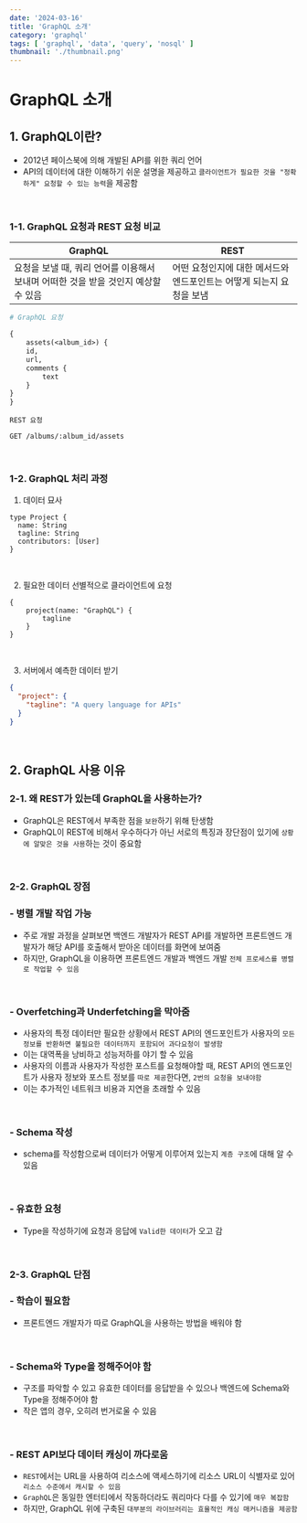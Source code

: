 ```yaml
---
date: '2024-03-16'
title: 'GraphQL 소개'
category: 'graphql'
tags: [ 'graphql', 'data', 'query', 'nosql' ]
thumbnail: './thumbnail.png'
---
```


# GraphQL 소개

## 1. GraphQL이란?

- 2012년 페이스북에 의해 개발된 API를 위한 쿼리 언어
- API의 데이터에 대한 이해하기 쉬운 설명을 제공하고 `클라이언트가 필요한 것을 "정확하게" 요청할 수 있는 능력`을 제공함

<br/>

### 1-1. GraphQL 요청과 REST 요청 비교

| GraphQL                                          | REST                                   |
|--------------------------------------------------|----------------------------------------|
| 요청을 보낼 때, 쿼리 언어를 이용해서 보내며 어떠한 것을 받을 것인지 예상할 수 있음 | 어떤 요청인지에 대한 메서드와 엔드포인트는 어떻게 되는지 요청을 보냄 |

```graphql
# GraphQL 요청

{
    assets(<album_id>) {
    id,
    url,
    comments {
        text
    }
}
}
```

```
REST 요청

GET /albums/:album_id/assets
```

<br/>

### 1-2. GraphQL 처리 과정

1. 데이터 묘사

```
type Project {
  name: String
  tagline: String
  contributors: [User]
}
```

<br/>

2. 필요한 데이터 선별적으로 클라이언트에 요청

```
{
    project(name: "GraphQL") {
        tagline
    }
}
```

<br/>

3. 서버에서 예측한 데이터 받기

```json
{
  "project": {
    "tagline": "A query language for APIs"
  }
}
```

<br/>

## 2. GraphQL 사용 이유

### 2-1. 왜 REST가 있는데 GraphQL을 사용하는가?

- GraphQL은 REST에서 부족한 점을 `보완`하기 위해 탄생함
- GraphQL이 REST에 비해서 우수하다가 아닌 서로의 특징과 장단점이 있기에 `상황에 알맞은 것을 사용`하는 것이 중요함

<br/>

### 2-2. GraphQL 장점

### - 병렬 개발 작업 가능

- 주로 개발 과정을 살펴보면 백엔드 개발자가 REST API를 개발하면 프론트엔드 개발자가 해당 API를 호출해서 받아온 데이터를 화면에 보여줌
- 하지만, GraphQL을 이용하면 프론트엔드 개발과 백엔드 개발 `전체 프로세스를 병렬로 작업할 수 있음`

<br/>

### - Overfetching과 Underfetching을 막아줌

- 사용자의 특정 데이터만 필요한 상황에서 REST API의 엔드포인트가 사용자의 `모든 정보를 반환하면 불필요한 데이터까지 포함되어 과다요청이 발생함`
- 이는 대역폭을 낭비하고 성능저하를 야기 할 수 있음
- 사용자의 이름과 사용자가 작성한 포스트를 요청해야할 때, REST API의 엔드포인트가 사용자 정보와 포스트 정보를 `따로 제공`한다면, `2번의 요청을 보내야함`
- 이는 추가적인 네트워크 비용과 지연을 초래할 수 있음

<br/>

### - Schema 작성

- schema를 작성함으로써 데이터가 어떻게 이루어져 있는지 `계층 구조`에 대해 알 수 있음

<br/>

### - 유효한 요청

- Type을 작성하기에 요청과 응답에 `Valid한 데이터`가 오고 감

<br/>

### 2-3. GraphQL 단점

### - 학습이 필요함

- 프론트엔드 개발자가 따로 GraphQL을 사용하는 방법을 배워야 함

<br/>

### - Schema와 Type을 정해주어야 함

- 구조를 파악할 수 있고 유효한 데이터를 응답받을 수 있으나 백엔드에 Schema와 Type을 정해주어야 함
- 작은 앱의 경우, 오히려 번거로울 수 있음

<br/>

### - REST API보다 데이터 캐싱이 까다로움

- `REST`에서는 URL을 사용하여 리소스에 액세스하기에 리소스 URL이 식별자로 있어 `리소스 수준에서 캐시할 수 있음`
- `GraphQL`은 동일한 엔터티에서 작동하더라도 쿼리마다 다를 수 있기에 `매우 복잡함`
- 하지만, GraphQL 위에 구축된 `대부분의 라이브러리는 효율적인 캐싱 매커니즘을 제공함`

[//]: # (---)

[//]: # ()

[//]: # (## Source)

[//]: # ()

[//]: # (- [<>]&#40;<>&#41;)


